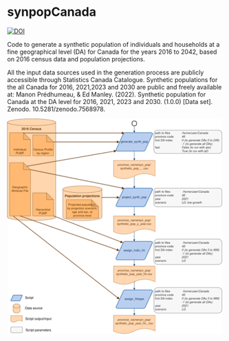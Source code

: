 # synpopCanada

[![DOI](https://zenodo.org/badge/537395625.svg)](https://zenodo.org/badge/latestdoi/537395625)

Code to generate a synthetic population of individuals and households at a fine geographical level (DA) for Canada for the years 2016 to 2042, based on 2016 census data and population projections.

All the input data sources used in the generation process are publicly accessible through Statistics Canada Catalogue. Synthetic populations for the all Canada for 2016, 2021,2023 and 2030 are public and freely available at:
Manon Prédhumeau, & Ed Manley. (2022). Synthetic population for Canada at the DA level for 2016, 2021, 2023 and 2030. (1.0.0) [Data set]. Zenodo. 10.5281/zenodo.7568978.

<img src=images/workflow.png width=500/>
